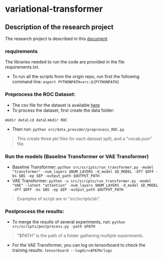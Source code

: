 # variational-transformer

## Description of the research project
The research project is described in this [document](https://drive.google.com/file/d/1Yu4hx16hbtbiSu0j6bC3lSueLCKgq6Lj/view?usp=share_link)


### requirements 
The libraries needed to run the code are provided in the file requirements.txt.
* To run all the scripts from the origin repo, run first the following command line: `export PYTHONPATH=src:${PYTHONPATH}`


### Preprocess the ROC Dataset: 

* The csv file for the dataset is available [here](https://drive.google.com/file/d/1CM6HS2dOrOd2XUtt8c3fThycU70FMv4z/view?usp=sharing)
* To process the dataset, first create the data folder:  

`mkdir data`\\ 
`cd data`\\
`mkdir ROC`
* Then run: `python src/data_provider/preprocess_ROC.py`
> This create three pkl files for each dataset split, and a "vocab.json" file. 

### Run the models (Baseline Transformer or VAE Transformer)
* Baseline Transformer: `python src/scripts/run_transformer.py -model "transformer" -num_layers $NUM_LAYERS -d_model $D_MODEL -dff $DFF -bs $BS -ep $EP -output_path $OUTPUT_PATH`
* VAE Transformer: `python -u src/scripts/run_transformer.py -model "VAE" -latent "attention" -num_layers $NUM_LAYERS -d_model $D_MODEL -dff $DFF -bs $BS -ep $EP -output_path $OUTPUT_PATH`
> Examples of script are in "src/scripts/sh".

### Postprocess the results:
* To merge the results of several experiments, run: `python src/scripts/postprocess.py -path $PATH`
> "$PATH" is the path of a folder gathering multiple experiments. 
* For the VAE Transformer, you can log on tensorboard to check the training results: `tensorboard --logdir=$PATH/logs`

